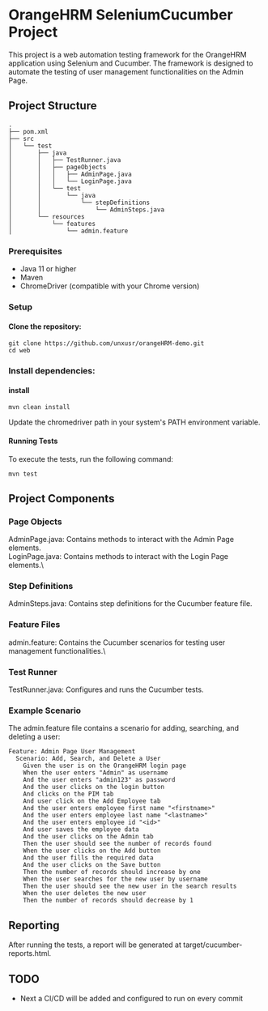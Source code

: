 # OrangeHRM SeleniumCucumber Project

This project is a web automation testing framework for the OrangeHRM application using Selenium and Cucumber. The framework is designed to automate the testing of user management functionalities on the Admin Page.

## Project Structure
```
.
├── pom.xml
├── src
│   └── test
│       ├── java
│       │   ├── TestRunner.java
│       │   ├── pageObjects
│       │   │   ├── AdminPage.java
│       │   │   └── LoginPage.java
│       │   └── test
│       │       └── java
│       │           └── stepDefinitions
│       │               └── AdminSteps.java
│       └── resources
│           └── features
│               └── admin.feature

```
### Prerequisites
- Java 11 or higher
- Maven
- ChromeDriver (compatible with your Chrome version)
### Setup
#### Clone the repository:
```
git clone https://github.com/unxusr/orangeHRM-demo.git
cd web
```

### Install dependencies:

#### install
`mvn clean install`

Update the chromedriver path in your system's PATH environment variable.

#### Running Tests
To execute the tests, run the following command:

`mvn test`

## Project Components
### Page Objects
AdminPage.java: Contains methods to interact with the Admin Page elements.\
LoginPage.java: Contains methods to interact with the Login Page elements.\
### Step Definitions
AdminSteps.java: Contains step definitions for the Cucumber feature file.
### Feature Files
admin.feature: Contains the Cucumber scenarios for testing user management functionalities.\
### Test Runner
TestRunner.java: Configures and runs the Cucumber tests.
### Example Scenario
The admin.feature file contains a scenario for adding, searching, and deleting a user:

```
Feature: Admin Page User Management
  Scenario: Add, Search, and Delete a User
    Given the user is on the OrangeHRM login page
    When the user enters "Admin" as username
    And the user enters "admin123" as password
    And the user clicks on the login button
    And clicks on the PIM tab
    And user click on the Add Employee tab
    And the user enters employee first name "<firstname>"
    And the user enters employee last name "<lastname>"
    And the user enters employee id "<id>"
    And user saves the employee data
    And the user clicks on the Admin tab
    Then the user should see the number of records found
    When the user clicks on the Add button
    And the user fills the required data
    And the user clicks on the Save button
    Then the number of records should increase by one
    When the user searches for the new user by username
    Then the user should see the new user in the search results
    When the user deletes the new user
    Then the number of records should decrease by 1
```
    
## Reporting
After running the tests, a report will be generated at target/cucumber-reports.html.

## TODO
- Next a CI/CD will be added and configured to run on every commit

